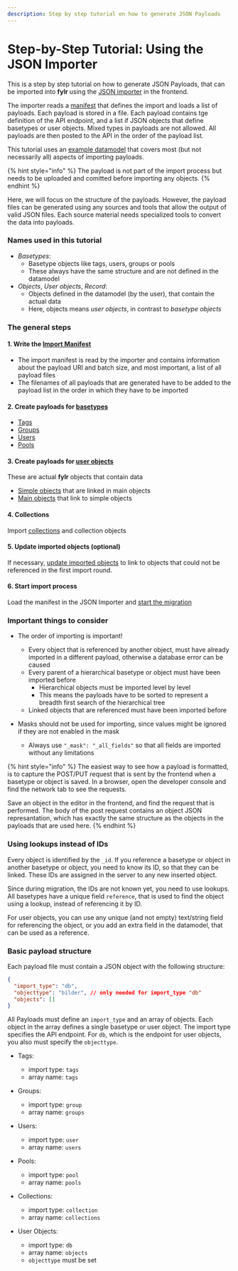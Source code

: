 ```yaml
---
description: Step by step tutorial on how to generate JSON Payloads
---
```



# Step-by-Step Tutorial: Using the JSON Importer

This is a step by step tutorial on how to generate JSON Payloads, that can be imported into **fylr** using the [JSON importer](../README.md) in the frontend.

The importer reads a [manifest](import-manifest.md) that defines the import and loads a list of payloads. Each payload is stored in a file. Each payload contains tge definition of the API endpoint, and a list if JSON objects that define basetypes or user objects. Mixed types in payloads are not allowed. All payloads are then posted to the API in the order of the payload list.

This tutorial uses an [example datamodel](datamodel.md) that covers most (but not necessarily all) aspects of importing payloads.

{% hint style="info" %}
The payload is not part of the import process but needs to be uploaded and comitted before importing any objects.
{% endhint %}

Here, we will focus on the structure of the payloads. However, the payload files can be generated using any sources and tools that allow the output of valid JSON files. Each source material needs specialized tools to convert the data into payloads.


### Names used in this tutorial

* *Basetypes*:
    * Basetype objects like tags, users, groups or pools
    * These always have the same structure and are not defined in the datamodel
* *Objects*, *User objects*, *Record*:
    * Objects defined in the datamodel (by the user), that contain the actual data
    * Here, objects means *user objects*, in contrast to *basetype objects*

### The general steps

#### 1. Write the [Import Manifest](import-manifest.md)

* The import manifest is read by the importer and contains information about the payload URI and batch size, and most important, a list of all payload files
* The filenames of all payloads that are generated have to be added to the payload list in the order in which they have to be imported

#### 2. Create payloads for [basetypes](payloads-for-basetypes.md)

* [Tags](payloads-for-basetypes.md#tags)
* [Groups](payloads-for-basetypes.md#groups)
* [Users](payloads-for-basetypes.md#users)
* [Pools](payloads-for-basetypes.md#pools)

#### 3. Create payloads for [user objects](payloads-for-user-objects.md)

These are actual **fylr** objects that contain data

* [Simple objects](payloads-for-user-objects.md#simple-linked-objects) that are linked in main objects
* [Main objects](payloads-for-user-objects.md#main-objects) that link to simple objects

#### 4. Collections

Import [collections](collections.md) and collection objects

#### 5. Update imported objects (optional)

If necessary, [update imported objects](updating-of-imported-objects.md) to link to objects that could not be referenced in the first import round.

#### 6. Start import process

Load the manifest in the JSON Importer and [start the migration](starting-the-migration.md)

### Important things to consider

* The order of importing is important!
    * Every object that is referenced by another object, must have already imported in a different payload, otherwise a database error can be caused
    * Every parent of a hierarchical basetype or object must have been imported before
        * Hierarchical objects must be imported level by level
        * This means the payloads have to be sorted to represent a breadth first search of the hierarchical tree
    * Linked objects that are referenced must have been imported before

* Masks should not be used for importing, since values might be ignored if they are not enabled in the mask
    * Always use `"_mask": "_all_fields"` so that all fields are imported without any limitations

{% hint style="info" %}
The easiest way to see how a payload is formatted, is to capture the POST/PUT request that is sent by the frontend when a basetype or object is saved. In a browser, open the developer console and find the network tab to see the requests.

Save an object in the editor in the frontend, and find the request that is performed. The body of the post request contains an object JSON represantation, which has exactly the same structure as the objects in the payloads that are used here.
{% endhint %}

### Using lookups instead of IDs

Every object is identified by the `_id`. If you reference a basetype or object in another basetype or object, you need to know its ID, so that they can be linked. These IDs are assigned in the server to any new inserted object.

Since during migration, the IDs are not known yet, you need to use lookups. All basetypes have a unique field `reference`, that is used to find the object using a lookup, instead of referencing it by ID.

For user objects, you can use any unique (and not empty) text/string field for referencing the object, or you add an extra field in the datamodel, that can be used as a reference.


### Basic payload structure

Each payload file must contain a JSON object with the following structure:

```json
{
  "import_type": "db",
  "objecttype": "bilder", // only needed for import_type "db"
  "objects": []
}
```

All Payloads must define an `import_type` and an array of objects. Each object in the array defines a single basetype or user object. The import type specifies the API endpoint. For `db`, which is the endpoint for user objects, you also must specify the `objecttype`.

* Tags:
    * import type: `tags`
    * array name: `tags`

* Groups:
    * import type: `group`
    * array name: `groups`

* Users:
    * import type: `user`
    * array name: `users`

* Pools:
    * import type: `pool`
    * array name: `pools`

* Collections:
    * import type: `collection`
    * array name: `collections`

* User Objects:
    * import type: `db`
    * array name: `objects`
    * `objecttype` must be set

